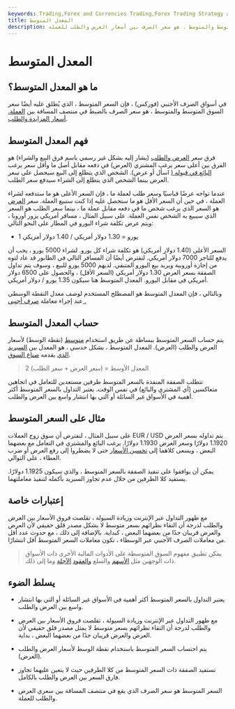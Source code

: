 ```yaml
---
keywords: Trading,Forex and Currencies Trading,Forex Trading Strategy and Education,Strategy and Education
title: المعدل المتوسط
description: السعر المتوسط ، ويسمى أيضًا سعر السوق المتوسط والمتوسط ، هو سعر الصرف بين أسعار العرض والطلب للعملة.
---
```


# المعدل المتوسط
## ما هو المعدل المتوسط؟

في أسواق الصرف الأجنبي (فوركس) ، فإن السعر المتوسط ، الذي يُطلق عليه أيضًا سعر السوق المتوسط والمتوسط ، هو سعر الصرف بالضبط في منتصف المسافة بين [العملة.](/currency-exchange) [أسعار المزايدة والطلب](/bid-and-ask).

## فهم المعدل المتوسط

فرق سعر [العرض والطلب](/bid-askspread) (يشار إليه بشكل غير رسمي باسم فرق البيع والشراء) هو الفرق بين أعلى سعر يرغب المشتري (العرض) في دفعه مقابل أصل ما وأقل سعر يرغب [البائع في قبوله (](/seller) اسأل أو عرض). الشخص الذي يتطلع إلى البيع سيحصل على سعر العرض بينما الشخص الذي يتطلع إلى الشراء سيدفع سعر الطلب.

عندما تواجه عرضًا قياسيًا وسعر طلب لعملة ما ، فإن السعر الأعلى هو ما ستدفعه لشراء العملة ، في حين أن السعر الأقل هو ما ستحصل عليه إذا كنت ستبيع العملة. سعر [العرض](/bidprice) هو السعر الذي يرغب شخص ما في دفعه مقابل عملة ما ، بينما سعر الطلب هو السعر الذي سيبيع به الشخص نفس العملة. على سبيل المثال ، مسافر أمريكي يزور أوروبا ، ويتم عرض تكلفة شراء اليورو في المطار على النحو التالي:

- 1 [يورو](/euro) = 1.30 دولار أمريكي / 1.40 دولار أمريكي

السعر الأعلى (1.40 دولار أمريكي) هو تكلفة شراء كل يورو. لشراء 5000 يورو ، يجب أن يدفع للتاجر 7000 دولار أمريكي. لنفترض أيضًا أن المسافر التالي في الطابور قد عاد لتوه من إجازة أوروبية ويريد بيع اليورو المتبقي. لديهم 5000 يورو للبيع ، وسوف يتم تداول الصفقة بسعر العرض 1.30 دولار أمريكي (السعر الأقل) ، والحصول على 6500 دولار أمريكي في مقابل اليورو. المعدل المتوسط هنا سيكون 1.35 يورو / دولار أمريكي.

وبالتالي ، فإن المعدل المتوسط هو المصطلح المستخدم لوصف معدل النقطة الوسطى عند إجراء معاملة [صرف أجنبي .](/foreign-exchange)

## حساب المعدل المتوسط

يتم حساب السعر المتوسط ببساطة عن طريق استخدام [متوسط](/median) (نقطة الوسط) لأسعار العرض والطلب (العرض). المعدل المتوسط ، بشكل حدسي ، هو المعدل بين [السبريد الذي](/spread) يقدمه [صناع السوق](/marketmaker).

>

> المعدل الأوسط = (سعر العرض + سعر الطلب) 2

>

تتطلب الصفقة المنفذة بالسعر المتوسط طرفين مستعدين للتعامل في اتجاهين متعاكسين (أي المشتري والبائع) في نفس الوقت. يعتبر التداول بالسعر المتوسط أكثر أهمية في الأسواق غير السائلة أو التي بها انتشار واسع بين العرض والطلب.

## مثال على السعر المتوسط

على سبيل المثال ، لنفترض أن سوق زوج العملات EUR / USD يتم تداوله بسعر العرض 1.1920 دولارًا وسعر العرض 1.1930 دولارًا. يرغب البائع والمشتري في التعامل مع بعضهما البعض ، ويسعى كلاهما إلى [تحسين الأسعار](/priceimprovement) حتى لا يضطروا إلى رفع العرض أو ضرب العطاء ، على التوالي.

يمكن أن يوافقوا على تنفيذ الصفقة بالسعر المتوسط ، والذي سيكون 1.1925 دولارًا. يستفيد كلا الطرفين من خلال عدم تجاوز السبريد بأكمله لتنفيذ معاملتهما.

## إعتبارات خاصة

مع ظهور التداول عبر الإنترنت وزيادة السيولة ، تقلصت فروق الأسعار بين العرض والطلب لدرجة أن التقاء نظرائهم بسعر متوسط لا يشكل مصدر قلق حقيقي لأن العرض والعرض قريبان جدًا من بعضهما البعض ، كبداية. بالإضافة إلى ذلك ، مع حدوث عدد أقل من معاملات الصرف الأجنبي عبر الوسطاء ، تكون معاملات السعر المتوسط أقل انتشارًا.

> يمكن تطبيق مفهوم السوق المتوسطة على الأدوات المالية الأخرى ذات الأسواق ذات الوجهين مثل [الأسهم](/stock) والسلع [والعقود](/commodity) [الآجلة](/futures) وما إلى ذلك.

>

## يسلط الضوء

- يعتبر التداول بالسعر المتوسط أكثر أهمية في الأسواق غير السائلة أو التي بها انتشار واسع بين العرض والطلب.

- مع ظهور التداول عبر الإنترنت وزيادة السيولة ، تقلصت فروق الأسعار بين العرض والطلب لدرجة أن التقاء نظرائهم بسعر متوسط لا يمثل مصدر قلق حقيقي لأن العرض والعرض قريبان جدًا من بعضهما البعض ، بداية.

- يتم احتساب السعر المتوسط باستخدام نقطة الوسط لأسعار العرض والطلب (العرض).

- تستفيد الصفقة ذات السعر المتوسط من كلا الطرفين حيث لا يتعين عليهما تجاوز فارق السعر بين العرض والطلب بالكامل.

- السعر المتوسط هو سعر الصرف الذي يقع في منتصف المسافة بين سعري العرض والطلب للعملة.

